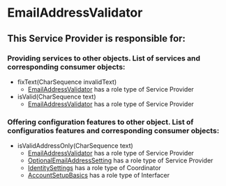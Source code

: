 # EmailAddressValidator
## This Service Provider is responsible for:
### Providing services to other objects. List of services and corresponding consumer objects: 
* fixText(CharSequence invalidText)
	* [EmailAddressValidator](../ServiceProviders/EmailAddressValidator.md) has a role type of Service Provider
* isValid(CharSequence text)
	* [EmailAddressValidator](../ServiceProviders/EmailAddressValidator.md) has a role type of Service Provider
### Offering configuration features to other object. List of configuratios features and corresponding consumer objects: 
* isValidAddressOnly(CharSequence text)
	* [EmailAddressValidator](../ServiceProviders/EmailAddressValidator.md) has a role type of Service Provider
	* [OptionalEmailAddressSetting](../ServiceProviders/OptionalEmailAddressSetting.md) has a role type of Service Provider
	* [IdentitySettings](../Coordinators/IdentitySettings.md) has a role type of Coordinator
	* [AccountSetupBasics](../Interfacers/AccountSetupBasics.md) has a role type of Interfacer
